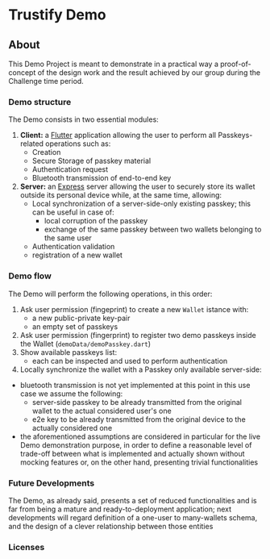 # Trustify Demo

## About

This Demo Project is meant to demonstrate in a practical way a proof-of-concept of the design work and the result achieved by our group during the Challenge time period.

### Demo structure

The Demo consists in two essential modules:

1. **Client:** a [Flutter](https://flutter.dev/) application allowing the user to perform all Passkeys-related operations such as:
    - Creation
    - Secure Storage of passkey material
    - Authentication request
    - Bluetooth transmission of end-to-end key
2. **Server:** an [Express](https://expressjs.com/it/) server allowing the user to securely store its wallet outside its personal device while, at the same time, allowing:
    - Local synchronization of a server-side-only existing passkey; this can be useful in case of:
        - local corruption of the passkey
        - exchange of the same passkey between two wallets belonging to the same user
    - Authentication validation
    - registration of a new wallet

### Demo flow

The Demo will perform the following operations, in this order:

1. Ask user permission (fingeprint) to create a new `Wallet` istance with:
    - a new public-private key-pair
    - an empty set of passkeys
2. Ask user permission (fingerprint) to register two demo passkeys inside the Wallet (`demoData/demoPasskey.dart`)
3. Show available passkeys list:
    - each can be inspected and used to perform authentication
4. Locally synchronize the wallet with a Passkey only available server-side:

- bluetooth transmission is not yet implemented at this point
    in this use case we assume the following:
  - server-side passkey to be already transmitted from the original wallet to the actual considered user's one
  - e2e key to be already transmitted from the original device to the actually considered one
- the aforementioned assumptions are considered in particular for the live Demo demonstration purpose, in order to define a reasonable level of trade-off between what is implemented and actually shown without mocking features or, on the other hand, presenting trivial functionalities

### Future Developments

The Demo, as already said, presents a set of reduced functionalities and is far from being a mature and ready-to-deployment application; next developments will regard definition of a one-user to many-wallets schema, and the design of a clever relationship between those entities

### Licenses
